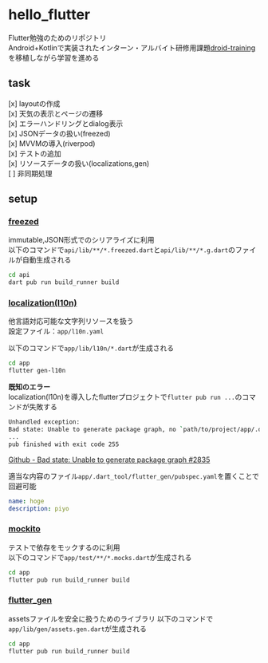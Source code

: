 # hello_flutter

Flutter勉強のためのリポジトリ  
Android+Kotlinで実装されたインターン・アルバイト研修用課題[droid-training](https://github.com/yumemi/droid-training)
を移植しながら学習を進める

## task

[x] layoutの作成  
[x] 天気の表示とページの遷移  
[x] エラーハンドリングとdialog表示  
[x] JSONデータの扱い(freezed)  
[x] MVVMの導入(riverpod)  
[x] テストの追加  
[x] リソースデータの扱い(localizations,gen)  
[ ] 非同期処理

## setup

### [freezed](https://pub.dev/packages/freezed)

immutable,JSON形式でのシリアライズに利用  
以下のコマンドで`api/lib/**/*.freezed.dart`と`api/lib/**/*.g.dart`のファイルが自動生成される

```bash
cd api
dart pub run build_runner build
```

### [localization(l10n)](https://docs.flutter.dev/development/accessibility-and-localization/internationalization)

他言語対応可能な文字列リソースを扱う  
設定ファイル：`app/l10n.yaml`

以下のコマンドで`app/lib/l10n/*.dart`が生成される

```bash
cd app
flutter gen-l10n
```

**既知のエラー**  
localization(l10n)を導入したflutterプロジェクトで`flutter pub run ...`のコマンドが失敗する

```bash
Unhandled exception:
Bad state: Unable to generate package graph, no `path/to/project/app/.dart_tool/flutter_gen/pubspec.yaml` found.
...
pub finished with exit code 255
```

[Github - Bad state: Unable to generate package graph #2835](https://github.com/dart-lang/build/issues/2835#issuecomment-1076682884)

適当な内容のファイル`app/.dart_tool/flutter_gen/pubspec.yaml`を置くことで回避可能

```yaml
name: hoge
description: piyo
```

### [mockito](https://pub.dev/packages/mockito)

テストで依存をモックするのに利用  
以下のコマンドで`app/test/**/*.mocks.dart`が生成される

```bash
cd app
flutter pub run build_runner build
```

### [flutter_gen](https://pub.dev/packages/flutter_gen)

assetsファイルを安全に扱うためのライブラリ 以下のコマンドで`app/lib/gen/assets.gen.dart`が生成される

```bash
cd app
flutter pub run build_runner build
```